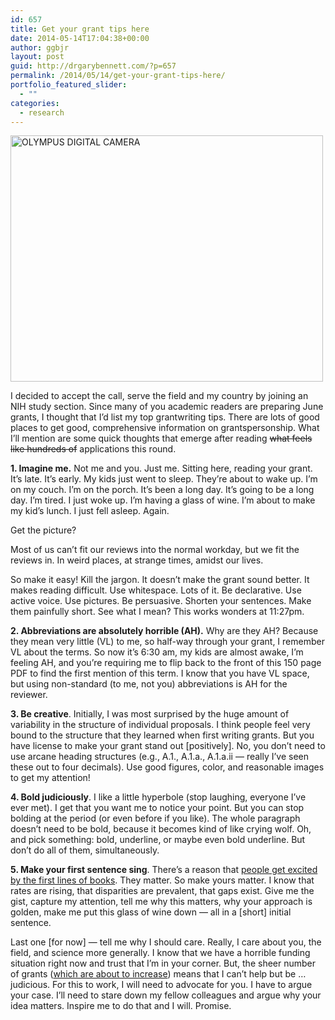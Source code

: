 ```yaml
---
id: 657
title: Get your grant tips here
date: 2014-05-14T17:04:38+00:00
author: ggbjr
layout: post
guid: http://drgarybennett.com/?p=657
permalink: /2014/05/14/get-your-grant-tips-here/
portfolio_featured_slider:
  - ""
categories:
  - research
---
```

[<img class="aligncenter wp-image-661" src="http://drgarybennett.com/wp-content/uploads/2014/05/homeopathy-medicine-book-1371804-o-1024x806.jpg" alt="OLYMPUS DIGITAL CAMERA" width="500" height="394" srcset="http://drgarybennett.com/wp-content/uploads/2014/05/homeopathy-medicine-book-1371804-o-1024x806.jpg 1024w, http://drgarybennett.com/wp-content/uploads/2014/05/homeopathy-medicine-book-1371804-o-300x236.jpg 300w" sizes="(max-width: 500px) 100vw, 500px" />](http://drgarybennett.com/wp-content/uploads/2014/05/homeopathy-medicine-book-1371804-o.jpg)

I decided to accept the call, serve the field and my country by joining an NIH study section. Since many of you academic readers are preparing June grants, I thought that I&#8217;d list my top grantwriting tips. There are lots of good places to get good, comprehensive information on grantspersonship. What I&#8217;ll mention are some quick thoughts that emerge after reading <del datetime="2014-05-14T18:24:32+00:00">what feels like hundreds of</del> applications this round.

**1. Imagine me.** Not me and you. Just me. Sitting here, reading your grant. It&#8217;s late. It&#8217;s early. My kids just went to sleep. They&#8217;re about to wake up. I&#8217;m on my couch. I&#8217;m on the porch. It&#8217;s been a long day. It&#8217;s going to be a long day. I&#8217;m tired. I just woke up. I&#8217;m having a glass of wine. I&#8217;m about to make my kid&#8217;s lunch. I just fell asleep. Again.

Get the picture?

Most of us can&#8217;t fit our reviews into the normal workday, but we fit the reviews in. In weird places, at strange times, amidst our lives.

So make it easy! Kill the jargon. It doesn&#8217;t make the grant sound better. It makes reading difficult. Use whitespace. Lots of it. Be declarative. Use active voice. Use pictures. Be persuasive. Shorten your sentences. Make them painfully short. See what I mean? This works wonders at 11:27pm.

**2. Abbreviations are absolutely horrible (AH).** Why are they AH? Because they mean very little (VL) to me, so half-way through your grant, I remember VL about the terms. So now it&#8217;s 6:30 am, my kids are almost awake, I&#8217;m feeling AH, and you&#8217;re requiring me to flip back to the front of this 150 page PDF to find the first mention of this term. I know that you have VL space, but using non-standard (to me, not you) abbreviations is AH for the reviewer.

**3. Be creative**. Initially, I was most surprised by the huge amount of variability in the structure of individual proposals. I think people feel very bound to the structure that they learned when first writing grants. But you have license to make your grant stand out [positively]. No, you don&#8217;t need to use arcane heading structures (e.g., A.1., A.1.a., A.1.a.ii &#8212; really I&#8217;ve seen these out to four decimals). Use good figures, color, and reasonable images to get my attention!

**4. Bold judiciously**. I like a little hyperbole (stop laughing, everyone I&#8217;ve ever met). I get that you want me to notice your point. But you can stop bolding at the period (or even before if you like). The whole paragraph doesn&#8217;t need to be bold, because it becomes kind of like crying wolf. Oh, and pick something: bold, underline, or maybe even bold underline. But don&#8217;t do all of them, simultaneously.

**5. Make your first sentence sing**. There&#8217;s a reason that [people get excited by the first lines of books](http://americanbookreview.org/100bestlines.asp). They matter. So make yours matter. I know that rates are rising, that disparities are prevalent, that gaps exist. Give me the gist, capture my attention, tell me why this matters, why your approach is golden, make me put this glass of wine down &#8212; all in a [short] initial sentence.

Last one [for now] &#8212; tell me why I should care. Really, I care about you, the field, and science more generally. I know that we have a horrible funding situation right now and trust that I&#8217;m in your corner. But, the sheer number of grants ([which are about to increase](http://nexus.od.nih.gov/all/2014/04/17/blog-on-nih-policy-notice-14-074/)) means that I can&#8217;t help but be &#8230; judicious. For this to work, I will need to advocate for you. I have to argue your case. I&#8217;ll need to stare down my fellow colleagues and argue why your idea matters. Inspire me to do that and I will. Promise.